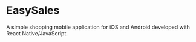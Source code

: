 # EasySales
A  simple shopping mobile application for iOS and Android developed with React Native/JavaScript.
